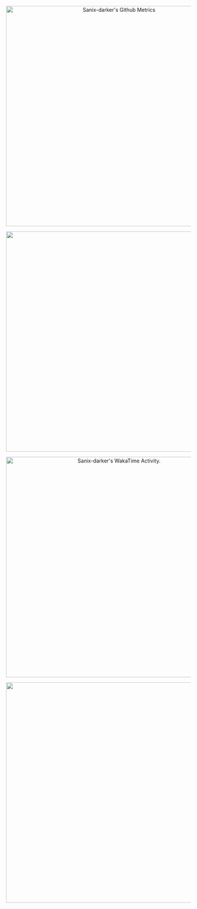 <p align="center">
    <img width="600"  
         src="https://metrics.lecoq.io/sanix-darker?id=sanix-darker" 
         alt="Sanix-darker's Github Metrics"
     />
</p>

<p align="center">
    <img width="600" src="https://activity-graph.herokuapp.com/graph?username=sanix-darker&theme=xcode" />
</p>

<p align="center">
    <a href="https://wakatime.com/@sanixdarker">
        <img width="600" src="https://github.com/sanix-darker/sanix-darker/blob/master/images/stat.svg"
             alt="Sanix-darker's WakaTime Activity."/>
    </a>
</p>

<p align="center">
    <img width="600" src="https://profile-counter.glitch.me/sanix-darker/count.svg" />
</p>
